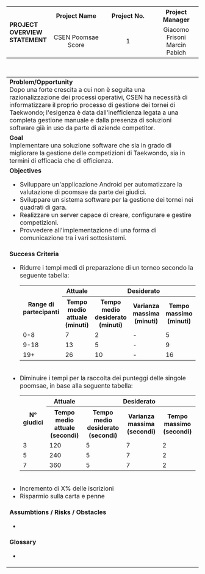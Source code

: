 <table>
    <tr>
        <th rowspan="2" width="15%" align="left">PROJECT OVERVIEW STATEMENT</th>
        <th width="30%">Project Name</th>
        <th width="30%">Project No.</th>
        <th width="30%">Project Manager</th>
    </tr>
    <tr>
        <td align="center">CSEN Poomsae Score</td>
        <td align="center">1</td>
        <td align="center">Giacomo Frisoni<br/>Marcin Pabich</td>
    </tr>
</table>

<br/>


<table>
    <tr>
        <td>
            <b>Problem/Opportunity</b><br/>
            Dopo una forte crescita a cui non è seguita una razionalizzazione dei processi operativi, CSEN ha necessità di informatizzare il proprio processo di gestione dei tornei di Taekwondo; l'esigenza è data dall'inefficienza legata a una completa gestione manuale e dalla presenza di soluzioni software già in uso da parte di aziende competitor.
        </td>
    </tr>
    <tr>
        <td>
            <b>Goal</b><br/>
            Implementare una soluzione software che sia in grado di migliorare la gestione delle competizioni di Taekwondo, sia in termini di efficacia che di efficienza.
        </td>
    </tr>
    <tr>
        <td>
            <b>Objectives</b><br/>
            <ul>
                <li>
                    Sviluppare un'applicazione Android per automatizzare la valutazione di poomsae da parte dei giudici.
                </li>
                <li>
                    Sviluppare un sistema software per la gestione dei tornei nei quadrati di gara.
                </li>
                <li>
                    Realizzare un server capace di creare, configurare e gestire competizioni. 
                </li>
                <li>
                    Provvedere all'implementazione di una forma di comunicazione tra i vari sottosistemi.
                </li>
            </ul>
        </td>
    </tr>
    <tr>
        <td>
            <b>Success Criteria</b><br/>
            <ul>
                <li>
                    Ridurre i tempi medi di preparazione di un torneo secondo la seguente tabella:
                    <table>
                        <tr>
                            <th rowspan="2">Range di partecipanti</th>
                            <th align="center">Attuale</th>
                            <th colspan="3" align="center">Desiderato</th>
                        </tr>
                        <tr>
                            <th>Tempo medio attuale (minuti)</th>
                            <th>Tempo medio desiderato (minuti)</th>
                            <th>Varianza massima (minuti)</th>
                            <th>Tempo massimo (minuti)</th>
                        </tr>
                        <tr>
                            <td>0-8</td>
                            <td>7</td>
                            <td>2</td>
                            <td>-</td>
                            <td>5</td>
                        </tr>
                        <tr>
                            <td>9-18</td>
                            <td>13</td>
                            <td>5</td>
                            <td>-</td>
                            <td>9</td>
                        </tr>
                        <tr>
                            <td>19+</td>
                            <td>26</td>
                            <td>10</td>
                            <td>-</td>
                            <td>16</td>
                        </tr>
                    </table>
                </li>
                <br/>
                <li>
                    Diminuire i tempi per la raccolta dei punteggi delle singole poomsae, in base alla seguente tabella:
                    <table>
                        <tr>
                            <th rowspan="2">N° giudici</th>
                            <th align="center">Attuale</th>
                            <th colspan="3" align="center">Desiderato</th>
                        </tr>
                        <tr>
                            <th>Tempo medio attuale (secondi)</th>
                            <th>Tempo medio desiderato (secondi)</th>
                            <th>Varianza massima (secondi)</th>
                            <th>Tempo massimo (secondi)</th>
                        </tr>
                        <tr>
                            <td>3</td>
                            <td>120</td>
                            <td>5</td>
                            <td>7</td>
                            <td>2</td>
                        </tr>
                        <tr>
                            <td>5</td>
                            <td>240</td>
                            <td>5</td>
                            <td>7</td>
                            <td>2</td>
                        </tr>
                        <tr>
                            <td>7</td>
                            <td>360</td>
                            <td>5</td>
                            <td>7</td>
                            <td>2</td>
                        </tr>
                    </table>
                </li>
                <br/>
                <li>
                    Incremento di X% delle iscrizioni
                </li>
                <li>
                    Risparmio sulla carta e penne
                </li>
            </ul>
        </td>
    </tr>
    <tr>
        <td>
            <b>Assumbtions / Risks / Obstacles</b><br/>
            <ul>
                <li></li>
            </ul>
        </td>
    </tr>
    <tr>
        <td>
            <b>Glossary</b><br/>
            <ul>
                <li></li>
            </ul>
        </td>
    </tr>
</table>
